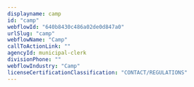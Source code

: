 ```yaml
---
displayname: camp
id: "camp"
webflowId: "640b8430c486a02de0d847a0"
urlSlug: "camp"
webflowName: "Camp"
callToActionLink: ""
agencyId: municipal-clerk
divisionPhone: ""
webflowIndustry: "Camp"
licenseCertificationClassification: "CONTACT/REGULATIONS"
---
```

